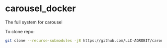 # carousel_docker
The full system for carousel

To clone repo:
```bash
git clone --recurse-submodules -j8 https://github.com/LLC-AGROBIT/carousel_docker
```